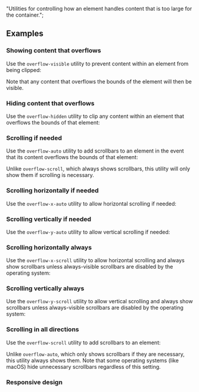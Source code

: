 "Utilities for controlling how an element handles content that is too large for the container.";

## Examples

### Showing content that overflows

Use the `overflow-visible` utility to prevent content within an element from being clipped:

Note that any content that overflows the bounds of the element will then be visible.

### Hiding content that overflows

Use the `overflow-hidden` utility to clip any content within an element that overflows the bounds of that element:

### Scrolling if needed

Use the `overflow-auto` utility to add scrollbars to an element in the event that its content overflows the bounds of that element:

Unlike `overflow-scroll`, which always shows scrollbars, this utility will only show them if scrolling is necessary.

### Scrolling horizontally if needed

Use the `overflow-x-auto` utility to allow horizontal scrolling if needed:

### Scrolling vertically if needed

Use the `overflow-y-auto` utility to allow vertical scrolling if needed:

### Scrolling horizontally always

Use the `overflow-x-scroll` utility to allow horizontal scrolling and always show scrollbars unless always-visible scrollbars are disabled by the operating system:

### Scrolling vertically always

Use the `overflow-y-scroll` utility to allow vertical scrolling and always show scrollbars unless always-visible scrollbars are disabled by the operating system:

### Scrolling in all directions

Use the `overflow-scroll` utility to add scrollbars to an element:

Unlike `overflow-auto`, which only shows scrollbars if they are necessary, this utility always shows them. Note that some operating systems (like macOS) hide unnecessary scrollbars regardless of this setting.

### Responsive design
